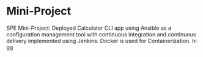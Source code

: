 # Mini-Project
SPE Mini-Project: Deployed Calculator CLI app using Ansible as a configuration management tool with continuous integration and continuous delivery implemented using Jenkins. Docker is used for Containerization.
hi gg
